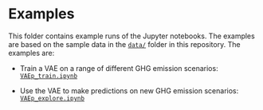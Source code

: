 # Examples

This folder contains example runs of the Jupyter notebooks. The examples are based on the sample data in the [`data/`](/data/) folder in this repository. The examples are:

- Train a VAE on a range of different GHG emission scenarios: [`VAEp_train.ipynb`](VAEp_train.md)

- Use the VAE to make predictions on new GHG emission scenarios: [`VAEp_explore.ipynb`](VAEp_explore.md)